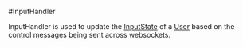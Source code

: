 #InputHandler

InputHandler is used to update the [InputState](public/InputState.md) of a [User](User.md) based on the control messages being sent across websockets.